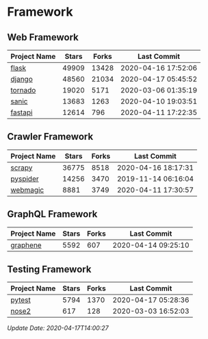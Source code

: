 # Framework

## Web Framework

| Project Name | Stars | Forks | Last Commit |
| ------------ | ----- | ----- | ----------- |
| [flask](https://github.com/pallets/flask) | 49909 | 13428 | 2020-04-16 17:52:06 |
| [django](https://github.com/django/django) | 48560 | 21034 | 2020-04-17 05:45:52 |
| [tornado](https://github.com/tornadoweb/tornado) | 19020 | 5171 | 2020-03-06 01:35:19 |
| [sanic](https://github.com/huge-success/sanic) | 13683 | 1263 | 2020-04-10 19:03:51 |
| [fastapi](https://github.com/tiangolo/fastapi) | 12614 | 796 | 2020-04-11 17:22:35 |

## Crawler Framework

| Project Name | Stars | Forks | Last Commit |
| ------------ | ----- | ----- | ----------- |
| [scrapy](https://github.com/scrapy/scrapy) | 36775 | 8518 | 2020-04-16 18:17:31 |
| [pyspider](https://github.com/binux/pyspider) | 14256 | 3470 | 2019-11-14 06:16:04 |
| [webmagic](https://github.com/code4craft/webmagic) | 8881 | 3749 | 2020-04-11 17:30:57 |

## GraphQL Framework

| Project Name | Stars | Forks | Last Commit |
| ------------ | ----- | ----- | ----------- |
| [graphene](https://github.com/graphql-python/graphene) | 5592 | 607 | 2020-04-14 09:25:10 |

## Testing Framework

| Project Name | Stars | Forks | Last Commit |
| ------------ | ----- | ----- | ----------- |
| [pytest](https://github.com/pytest-dev/pytest) | 5794 | 1370 | 2020-04-17 05:28:36 |
| [nose2](https://github.com/nose-devs/nose2) | 617 | 128 | 2020-03-03 16:52:03 |

*Update Date: 2020-04-17T14:00:27*